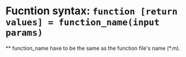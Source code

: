 # Fucntion syntax: ` function [return values] = function_name(input params) `
** function_name have to be the same as the function file's name (*.m). 
